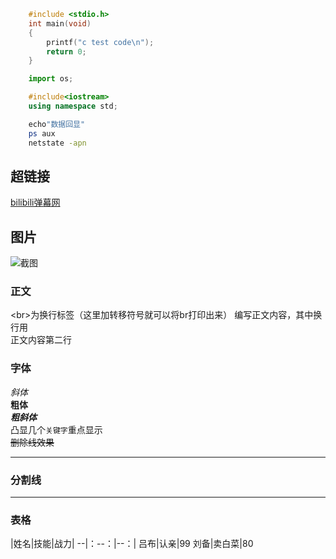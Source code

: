 ```C
	#include <stdio.h>
	int main(void)
	{
		printf("c test code\n");
		return 0;
	}
```

```python
	import os;
```

```cpp
	#include<iostream>
	using namespace std;
```

```bash
	echo"数据回显"
	ps aux
	netstate -apn
```

## 超链接 

[bilibili弹幕网](http://www.bilibili.com "点击进入")

## 图片

![截图](C://Users//10719//Desktop//pic.png "壁纸")

### 正文

  \<br\>为换行标签（这里加转移符号就可以将br打印出来）
  编写正文内容，其中换行用<br>
  正文内容第二行

### 字体

  *斜体*<br>
  **粗体**<br>
  ***粗斜体***<br>
  凸显几个`关键字`重点显示<br>
  ~~删除线效果~~<br>

*****

### 分割线 

*****

### 表格 

|姓名|技能|战力|
--|：--：|--：|
吕布|认亲|99
刘备|卖白菜|80
